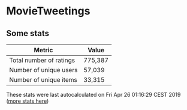 # MovieTweetings
## Some stats

Metric | Value
--- | ---
Total number of ratings                 | 775,387
Number of unique users                  | 57,039
Number of unique items                  | 33,315
These stats were last autocalculated on Fri Apr 26 01:16:29 CEST 2019  ([more stats here](./stats.md))

